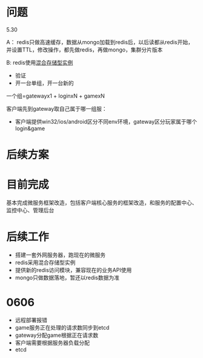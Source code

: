 问题
========
5.30

A：
redis只做高速缓存，数据从mongo加载到redis后，以后读都从redis开始，并设置TTL，修改操作，都先做redis，再做mongo，集群分片版本

B:
redis使用[混合存储型实例](https://help.aliyun.com/document_detail/126650.html?spm=5176.11451019.101.3.2ca122bcEwGCrv)
- 验证
- 开一台单组，开一台新的

一个组=gatewayx1 + loginxN + gamexN

客户端先到gateway取自己属于哪一组服：
- 客户端提供win32/ios/android区分不同env环境，gateway区分玩家属于哪个login&game

后续方案
=========
# 目前完成
基本完成微服务框架改造，包括客户端核心服务的框架改造，和服务的配置中心、监控中心、管理后台

# 后续工作
- 搭建一套外网服务器，跑现在的微服务
- redis采用混合存储型实例
- 提供新的redis访问模块，兼容现在的业务API使用
- mongo只做数据落地，暂还以redis数据为准


0606
===========
- 远程部署报错
- game服务正在处理的请求数同步到etcd
- gateway分配game根据正在请求数
- 客户端需要根据服务器负载分配
- etcd
